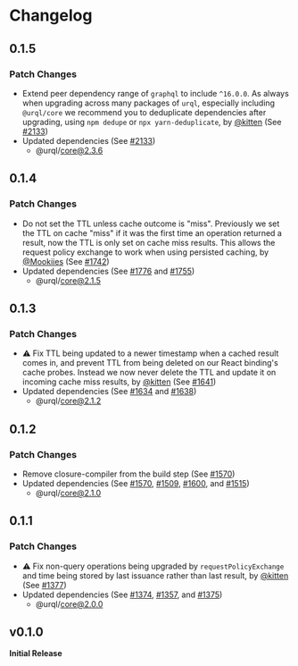 # Changelog

## 0.1.5

### Patch Changes

- Extend peer dependency range of `graphql` to include `^16.0.0`.
  As always when upgrading across many packages of `urql`, especially including `@urql/core` we recommend you to deduplicate dependencies after upgrading, using `npm dedupe` or `npx yarn-deduplicate`, by [@kitten](https://github.com/kitten) (See [#2133](https://github.com/FormidableLabs/urql/pull/2133))
- Updated dependencies (See [#2133](https://github.com/FormidableLabs/urql/pull/2133))
  - @urql/core@2.3.6

## 0.1.4

### Patch Changes

- Do not set the TTL unless cache outcome is "miss". Previously we set the TTL on cache "miss" if it was the first time an operation returned a result, now the TTL is only set on cache miss results. This allows the request policy exchange to work when using persisted caching, by [@Mookiies](https://github.com/Mookiies) (See [#1742](https://github.com/FormidableLabs/urql/pull/1742))
- Updated dependencies (See [#1776](https://github.com/FormidableLabs/urql/pull/1776) and [#1755](https://github.com/FormidableLabs/urql/pull/1755))
  - @urql/core@2.1.5

## 0.1.3

### Patch Changes

- ⚠️ Fix TTL being updated to a newer timestamp when a cached result comes in, and prevent TTL from being deleted on our React binding's cache probes. Instead we now never delete the TTL and update it on incoming cache miss results, by [@kitten](https://github.com/kitten) (See [#1641](https://github.com/FormidableLabs/urql/pull/1641))
- Updated dependencies (See [#1634](https://github.com/FormidableLabs/urql/pull/1634) and [#1638](https://github.com/FormidableLabs/urql/pull/1638))
  - @urql/core@2.1.2

## 0.1.2

### Patch Changes

- Remove closure-compiler from the build step (See [#1570](https://github.com/FormidableLabs/urql/pull/1570))
- Updated dependencies (See [#1570](https://github.com/FormidableLabs/urql/pull/1570), [#1509](https://github.com/FormidableLabs/urql/pull/1509), [#1600](https://github.com/FormidableLabs/urql/pull/1600), and [#1515](https://github.com/FormidableLabs/urql/pull/1515))
  - @urql/core@2.1.0

## 0.1.1

### Patch Changes

- ⚠️ Fix non-query operations being upgraded by `requestPolicyExchange` and time being stored by last issuance rather than last result, by [@kitten](https://github.com/kitten) (See [#1377](https://github.com/FormidableLabs/urql/pull/1377))
- Updated dependencies (See [#1374](https://github.com/FormidableLabs/urql/pull/1374), [#1357](https://github.com/FormidableLabs/urql/pull/1357), and [#1375](https://github.com/FormidableLabs/urql/pull/1375))
  - @urql/core@2.0.0

## v0.1.0

**Initial Release**
